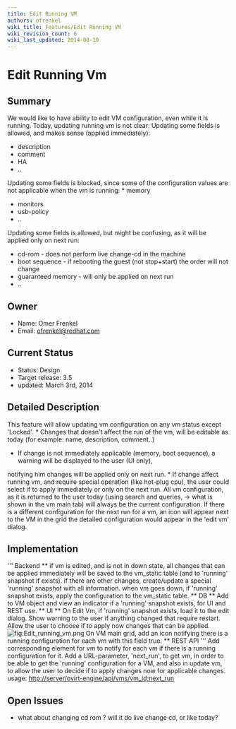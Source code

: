 ```yaml
---
title: Edit Running VM
authors: ofrenkel
wiki_title: Features/Edit Running VM
wiki_revision_count: 6
wiki_last_updated: 2014-08-10
---
```


# Edit Running Vm

## Summary

We would like to have ability to edit VM configuration, even while it is running.
Today, updating running vm is not clear:
Updating some fields is allowed, and makes sense (applied immediately):

*   description
*   comment
*   HA
*   ..

Updating some fields is blocked, since some of the configuration values are not applicable when the vm is running:
\* memory

*   monitors
*   usb-policy
*   ..

Updating some fields is allowed, but might be confusing, as it will be applied only on next run:

*   cd-rom - does not perform live change-cd in the machine
*   boot sequence - if rebooting the guest (not stop+start) the order will not change
*   guaranteed memory - will only be applied on next run
*   ..

## Owner

*   Name: Omer Frenkel
*   Email: ofrenkel@redhat.com

## Current Status

*   Status: Design
*   Target release: 3.5
*   updated: March 3rd, 2014

## Detailed Description

This feature will allow updating vm configuration on any vm status except 'Locked'.
\* Changes that doesn't affect the run of the vm, will be editable as today (for example: name, description, comment..)

*   If change is not immediately applicable (memory, boot sequence), a warning will be displayed to the user (UI only),

notifying him changes will be applied only on next run.
\* If change affect running vm, and require special operation (like hot-plug cpu), the user could select if to apply immediately or only on the next run.
All vm configuration, as it is returned to the user today (using search and queries,
-> what is shown in the vm main tab) will always be the current configuration.
If there is a different configuration for the next run for a vm, an icon will appear next to the VM in the grid
the detailed configuration would appear in the 'edit vm' dialog.

## Implementation

''' Backend **
if vm is edited, and is not in down state, all changes that can be applied immediately will be saved to the vm_static table (and to 'running' snapshot if exists).
if there are other changes, create/update a special 'running' snapshot with all information.
when vm goes down, if 'running' snapshot exists, apply the configuration to the vm_static table.
** DB **
Add to VM object and view an indicator if a 'running' snapshot exists, for UI and REST use.
** UI **
On Edit Vm, if 'running' snapshot exists, load it to the edit dialog.
Show warning to the user if anything changed that require restart.
Allow the user to choose if to apply now changes that can be applied.
![](Edit_running_vm.png "fig:Edit_running_vm.png")
On VM main grid, add an icon notifying there is a running configuration for each vm with this field true.
** REST API '''
Add corresponding element for vm to notify for each vm if there is a running configuration for it.
Add a URL-parameter, 'next_run', to get vm, in order to be able to get the 'running' configuration for a VM,
and also in update vm, to allow the user to decide if to apply changes now for applicable changes.
usage:
 <http://server/ovirt-engine/api/vms/vm_id;next_run>

## Open Issues

*   what about changing cd rom ? will it do live change cd, or like today?
